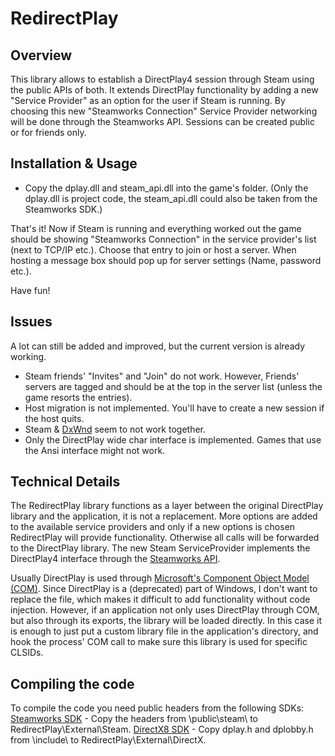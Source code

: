 # RedirectPlay

## Overview

This library allows to establish a DirectPlay4 session through Steam using the public APIs of both.
It extends DirectPlay functionality by adding a new "Service Provider" as an option for the user if Steam is running.
By choosing this new "Steamworks Connection" Service Provider networking will be done through the Steamworks API.
Sessions can be created public or for friends only.

## Installation & Usage
- Copy the dplay.dll and steam_api.dll into the game's folder. (Only the dplay.dll is project code, the steam_api.dll could also be taken from the Steamworks SDK.)

That's it! Now if Steam is running and everything worked out the game should be showing "Steamworks Connection" in the service provider's list (next to TCP/IP etc.).
Choose that entry to join or host a server. When hosting a message box should pop up for server settings (Name, password etc.).

Have fun!

## Issues
A lot can still be added and improved, but the current version is already working.
- Steam friends' "Invites" and "Join" do not work. However, Friends' servers are tagged and should be at the top in the server list (unless the game resorts the entries).
- Host migration is not implemented. You'll have to create a new session if the host quits.
- Steam & [DxWnd](https://github.com/DxWnd) seem to not work together.
- Only the DirectPlay wide char interface is implemented. Games that use the Ansi interface might not work.

## Technical Details

The RedirectPlay library functions as a layer between the original DirectPlay library and the application, it is not a replacement. More options are added to the available service providers and only if a new options is chosen
RedirectPlay will provide functionality. Otherwise all calls will be forwarded to the DirectPlay library.
The new Steam ServiceProvider implements the DirectPlay4 interface through the [Steamworks API](https://partner.steamgames.com/doc/sdk).

Usually DirectPlay is used through [Microsoft's Component Object Model (COM)](https://learn.microsoft.com/en-us/windows/win32/com/component-object-model--com--portal).
Since DirectPlay is a (deprecated) part of Windows, I don't want to replace the file, which makes it difficult to add functionality without code injection.
However, if an application not only uses DirectPlay through COM, but also through its exports, the library will be loaded directly.
In this case it is enough to just put a custom library file in the application's directory, and hook the process' COM call to make sure this library is used for specific CLSIDs.

## Compiling the code
To compile the code you need public headers from the following SDKs:
[Steamworks SDK](https://partner.steamgames.com/downloads/list) - Copy the headers from \public\steam\ to RedirectPlay\External\Steam\.
[DirectX8 SDK](https://archive.org/details/dx8sdk) - Copy dplay.h and dplobby.h from \include\ to RedirectPlay\External\DirectX\.
